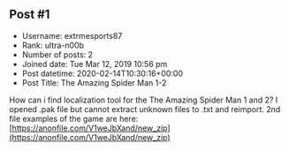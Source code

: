 ## Post #1
- Username: extrmesports87
- Rank: ultra-n00b
- Number of posts: 2
- Joined date: Tue Mar 12, 2019 10:56 pm
- Post datetime: 2020-02-14T10:30:16+00:00
- Post Title: The Amazing Spider Man 1-2

How can i find localization tool for the The Amazing Spider Man 1 and 2?
I opened .pak file but cannot extract unknown files to .txt and reimport.
2nd file examples of the game are here: [https://anonfile.com/V1weJbXand/new_zip](https://anonfile.com/V1weJbXand/new_zip)

